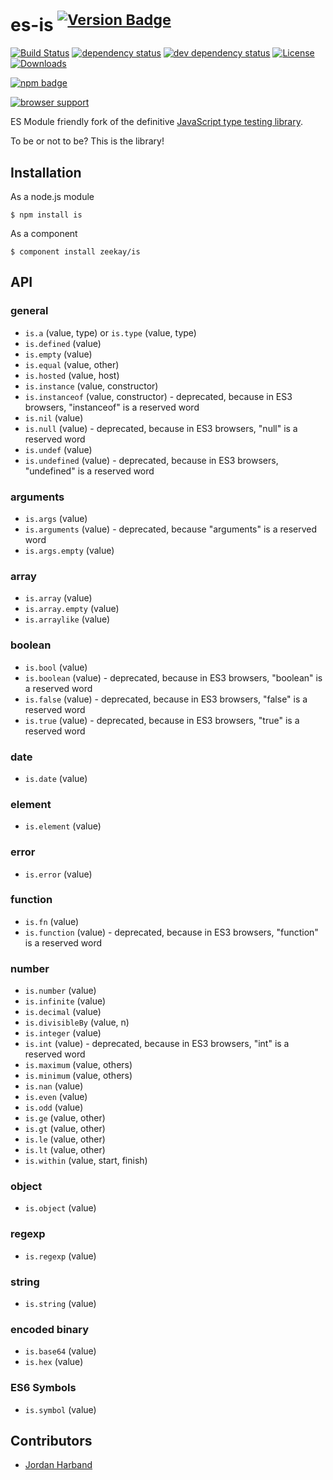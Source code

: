 # es-is <sup>[![Version Badge][npm-version-svg]][npm-url]</sup>

[![Build Status][travis-svg]][travis-url]
[![dependency status][deps-svg]][deps-url]
[![dev dependency status][dev-deps-svg]][dev-deps-url]
[![License][license-image]][license-url]
[![Downloads][downloads-image]][downloads-url]

[![npm badge][npm-badge-png]][npm-url]

[![browser support][testling-png]][testling-url]

ES Module friendly fork of the definitive [JavaScript type testing library][is].

To be or not to be? This is the library!

## Installation

As a node.js module

```shell
$ npm install is
```

As a component
```shell
$ component install zeekay/is
```

## API

### general

 - ``is.a`` (value, type) or ``is.type`` (value, type)
 - ``is.defined`` (value)
 - ``is.empty`` (value)
 - ``is.equal`` (value, other)
 - ``is.hosted`` (value, host)
 - ``is.instance`` (value, constructor)
 - ``is.instanceof`` (value, constructor) - deprecated, because in ES3 browsers, "instanceof" is a reserved word
 - ``is.nil`` (value)
 - ``is.null`` (value) - deprecated, because in ES3 browsers, "null" is a reserved word
 - ``is.undef`` (value)
 - ``is.undefined`` (value) - deprecated, because in ES3 browsers, "undefined" is a reserved word

### arguments

 - ``is.args`` (value)
 - ``is.arguments`` (value) - deprecated, because "arguments" is a reserved word
 - ``is.args.empty`` (value)

### array

 - ``is.array`` (value)
 - ``is.array.empty`` (value)
 - ``is.arraylike`` (value)

### boolean

 - ``is.bool`` (value)
 - ``is.boolean`` (value) - deprecated, because in ES3 browsers, "boolean" is a reserved word
 - ``is.false`` (value) - deprecated, because in ES3 browsers, "false" is a reserved word
 - ``is.true`` (value) - deprecated, because in ES3 browsers, "true" is a reserved word

### date

 - ``is.date`` (value)

### element

 - ``is.element`` (value)

### error

 - ``is.error`` (value)

### function

 - ``is.fn`` (value)
 - ``is.function`` (value) - deprecated, because in ES3 browsers, "function" is a reserved word

### number

 - ``is.number`` (value)
 - ``is.infinite`` (value)
 - ``is.decimal`` (value)
 - ``is.divisibleBy`` (value, n)
 - ``is.integer`` (value)
 - ``is.int`` (value) - deprecated, because in ES3 browsers, "int" is a reserved word
 - ``is.maximum`` (value, others)
 - ``is.minimum`` (value, others)
 - ``is.nan`` (value)
 - ``is.even`` (value)
 - ``is.odd`` (value)
 - ``is.ge`` (value, other)
 - ``is.gt`` (value, other)
 - ``is.le`` (value, other)
 - ``is.lt`` (value, other)
 - ``is.within`` (value, start, finish)

### object

 - ``is.object`` (value)

### regexp

 - ``is.regexp`` (value)

### string

 - ``is.string`` (value)

### encoded binary

 - ``is.base64`` (value)
 - ``is.hex`` (value)

### ES6 Symbols
 - ``is.symbol`` (value)


## Contributors

- [Jordan Harband](https://github.com/ljharb)

[is]: https://github.com/enricomarino/is
[npm-url]: https://npmjs.org/package/es-is
[npm-version-svg]: http://versionbadg.es/zeekay/es-is.svg
[travis-svg]: https://travis-ci.org/zeekay/es-is.svg
[travis-url]: https://travis-ci.org/zeekay/es-is
[deps-svg]: https://david-dm.org/zeekay/es-is.svg
[deps-url]: https://david-dm.org/zeekay/es-is
[dev-deps-svg]: https://david-dm.org/zeekay/es-is/dev-status.svg
[dev-deps-url]: https://david-dm.org/zeekay/es-is#info=devDependencies
[testling-png]: https://ci.testling.com/zeekay/es-is.png
[testling-url]: https://ci.testling.com/zeekay/es-is
[npm-badge-png]: https://nodei.co/npm/es-is.png?downloads=true&stars=true
[license-image]: http://img.shields.io/npm/l/es-is.svg
[license-url]: LICENSE.md
[downloads-image]: http://img.shields.io/npm/dm/es-is.svg
[downloads-url]: http://npm-stat.com/charts.html?package=es-is
